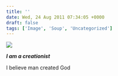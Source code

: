 ```yaml
---
title: ''
date: Wed, 24 Aug 2011 07:34:05 +0000
draft: false
tags: ['Image', 'Soup', 'Uncategorized']
---
```


![](https://madd0.files.wordpress.com/2011/08/tumblr_lp3kj60blq1qa1685o1_1280.jpg)

_**I am a creationist**_

I believe man created God